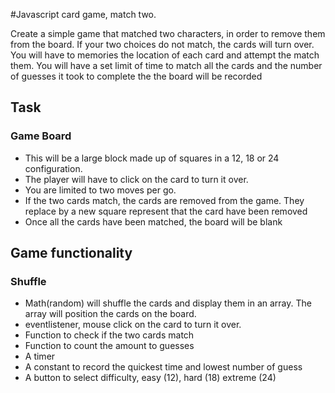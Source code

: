#Javascript card game, match two. 

Create a simple game that matched two characters, in order to remove them from the board. If your two choices do not match, the cards will turn over.
You will have to memories the location of each card and attempt the match them. You will have a set limit of time to match all the cards and the number of guesses it took to complete the 
the board will be recorded

##  Task
### Game Board
-   This will be a large block made up of squares in a  12, 18 or 24 configuration.
-   The player will have to click on the card to turn it over.
-   You are limited to two moves per go.
-   If the two cards match, the cards are removed from the game. They replace by a new square represent that the card have been removed
-   Once all the cards have been matched, the board will be blank

## Game functionality 
### Shuffle
-   Math(random) will shuffle the cards and display them in an array. The array will position the cards on the board.
-   eventlistener, mouse click on the card to turn it over. 
-   Function to check if the two cards match
-   Function to count the amount to guesses
-   A timer 
-   A constant to record the quickest time and lowest number of guess
-   A button to select difficulty, easy (12), hard (18) extreme (24)



